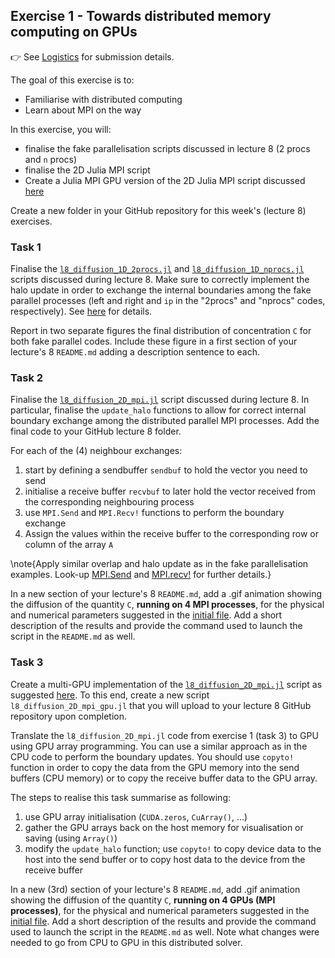 <!--This file was generated, do not modify it.-->
## Exercise 1 - **Towards distributed memory computing on GPUs**

👉 See [Logistics](/logistics/#submission) for submission details.

The goal of this exercise is to:
- Familiarise with distributed computing
- Learn about MPI on the way

In this exercise, you will:
- finalise the fake parallelisation scripts discussed in lecture 8 (2 procs and `n` procs)
- finalise the 2D Julia MPI script
- Create a Julia MPI GPU version of the 2D Julia MPI script discussed [here](#task_5_multi-gpu_homework)

Create a new folder in your GitHub repository for this week's (lecture 8) exercises.

### Task 1

Finalise the [`l8_diffusion_1D_2procs.jl`](https://github.com/eth-vaw-glaciology/course-101-0250-00/blob/main/scripts/l8_scripts/) and [`l8_diffusion_1D_nprocs.jl`](https://github.com/eth-vaw-glaciology/course-101-0250-00/blob/main/scripts/l8_scripts/) scripts discussed during lecture 8. Make sure to correctly implement the halo update in order to exchange the internal boundaries among the fake parallel processes (left and right and `ip` in the "2procs" and "nprocs" codes, respectively). See [here](#fake_parallelisation) for details.

Report in two separate figures the final distribution of concentration `C` for both fake parallel codes. Include these figure in a first section of your lecture's 8 `README.md` adding a description sentence to each.

### Task 2

Finalise the [`l8_diffusion_2D_mpi.jl`](https://github.com/eth-vaw-glaciology/course-101-0250-00/blob/main/scripts/l8_scripts/) script discussed during lecture 8. In particular, finalise the `update_halo` functions to allow for correct internal boundary exchange among the distributed parallel MPI processes. Add the final code to your GitHub lecture 8 folder.

For each of the (4) neighbour exchanges:
1. start by defining a sendbuffer `sendbuf` to hold the vector you need to send
2. initialise a receive buffer `recvbuf` to later hold the vector received from the corresponding neighbouring process
3. use `MPI.Send` and `MPI.Recv!` functions to perform the boundary exchange
4. Assign the values within the receive buffer to the corresponding row or column of the array `A`

\note{Apply similar overlap and halo update as in the fake parallelisation examples. Look-up [MPI.Send](https://juliaparallel.github.io/MPI.jl/latest/pointtopoint/#MPI.Send) and [MPI.recv!](https://juliaparallel.github.io/MPI.jl/latest/pointtopoint/#MPI.Recv!) for further details.}

In a new section of your lecture's 8 `README.md`, add a .gif animation showing the diffusion of the quantity `C`, **running on 4 MPI processes**, for the physical and numerical parameters suggested in the [initial file](https://github.com/eth-vaw-glaciology/course-101-0250-00/blob/main/scripts/l8_scripts/l8_diffusion_2D_mpi.jl). Add a short description of the results and provide the command used to launch the script in the `README.md` as well.

### Task 3

Create a multi-GPU implementation of the [`l8_diffusion_2D_mpi.jl`](https://github.com/eth-vaw-glaciology/course-101-0250-00/blob/main/scripts/l8_scripts/) script as suggested [here](#task_5_multi-gpu_homework). To this end, create a new script `l8_diffusion_2D_mpi_gpu.jl` that you will upload to your lecture 8 GitHub repository upon completion.

Translate the `l8_diffusion_2D_mpi.jl` code from exercise 1 (task 3) to GPU using GPU array programming. You can use a similar approach as in the CPU code to perform the boundary updates. You should use `copyto!` function in order to copy the data from the GPU memory into the send buffers (CPU memory) or to copy the receive buffer data to the GPU array.

The steps to realise this task summarise as following:
1. use GPU array initialisation (`CUDA.zeros`, `CuArray()`, ...)
2. gather the GPU arrays back on the host memory for visualisation or saving (using `Array()`)
3. modify the `update_halo` function; use `copyto!` to copy device data to the host into the send buffer or to copy host data to the device from the receive buffer


In a new (3rd) section of your lecture's 8 `README.md`, add .gif animation showing the diffusion of the quantity `C`, **running on 4 GPUs (MPI processes)**, for the physical and numerical parameters suggested in the [initial file](https://github.com/eth-vaw-glaciology/course-101-0250-00/blob/main/scripts/l8_scripts/l8_diffusion_2D_mpi.jl). Add a short description of the results and provide the command used to launch the script in the `README.md` as well. Note what changes were needed to go from CPU to GPU in this distributed solver.

